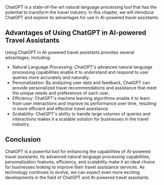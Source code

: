 
ChatGPT is a state-of-the-art natural language processing tool that has the potential to transform the travel industry. In this chapter, we will introduce ChatGPT and explore its advantages for use in AI-powered travel assistants.

Advantages of Using ChatGPT in AI-powered Travel Assistants
-----------------------------------------------------------

Using ChatGPT in AI-powered travel assistants provides several advantages, including:

* Natural Language Processing: ChatGPT's advanced natural language processing capabilities enable it to understand and respond to user queries more accurately and naturally.
* Personalization: By analyzing user data and feedback, ChatGPT can provide personalized travel recommendations and assistance that meet the unique needs and preferences of each user.
* Efficiency: ChatGPT's machine learning algorithms enable it to learn from user interactions and improve its performance over time, resulting in more efficient and effective travel assistance.
* Scalability: ChatGPT's ability to handle large volumes of queries and interactions makes it a scalable solution for businesses in the travel industry.

Conclusion
----------

ChatGPT is a powerful tool for enhancing the capabilities of AI-powered travel assistants. Its advanced natural language processing capabilities, personalization features, efficiency, and scalability make it an ideal choice for businesses looking to improve their travel assistance services. As technology continues to evolve, we can expect even more exciting developments in the field of ChatGPT and AI-powered travel assistants.
